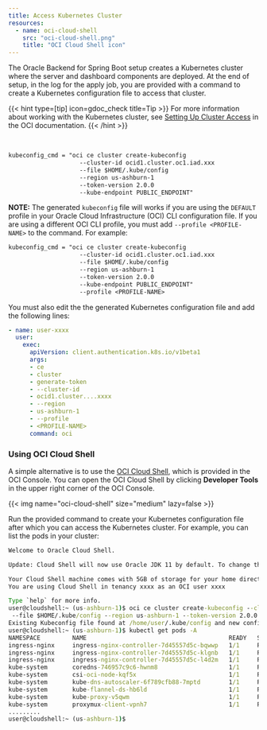 ```yaml
---
title: Access Kubernetes Cluster
resources:
  - name: oci-cloud-shell
    src: "oci-cloud-shell.png"
    title: "OCI Cloud Shell icon"
---
```


The Oracle Backend for Spring Boot setup creates a Kubernetes cluster where the server and dashboard components are deployed.  At the end of setup, in the
log for the apply job, you are provided with a command to create a Kubernetes configuration file to access that cluster.

{{< hint type=[tip] icon=gdoc_check title=Tip >}}
For more information about working with the Kubernetes cluster, see [Setting Up Cluster Access](https://docs.oracle.com/en-us/iaas/Content/ContEng/Tasks/contengdownloadkubeconfigfile.htm#localdownload) in the OCI documentation.
{{< /hint >}}

</br>

```txt
kubeconfig_cmd = "oci ce cluster create-kubeconfig
                    --cluster-id ocid1.cluster.oc1.iad.xxx
                    --file $HOME/.kube/config
                    --region us-ashburn-1
                    --token-version 2.0.0
                    --kube-endpoint PUBLIC_ENDPOINT"
```

**NOTE:** The generated `kubeconfig` file will works if you are using the `DEFAULT` profile in your Oracle Cloud Infrastructure (OCI) CLI configuration file. If you are using a different OCI CLI profile, you must add `--profile <PROFILE-NAME>` to the command. For example:

```txt
kubeconfig_cmd = "oci ce cluster create-kubeconfig
                    --cluster-id ocid1.cluster.oc1.iad.xxx
                    --file $HOME/.kube/config
                    --region us-ashburn-1
                    --token-version 2.0.0
                    --kube-endpoint PUBLIC_ENDPOINT"
                    --profile <PROFILE-NAME>
```

You must also edit the the generated Kubernetes configuration file and add the following lines:

```yaml
- name: user-xxxx
  user:
    exec:
      apiVersion: client.authentication.k8s.io/v1beta1
      args:
      - ce
      - cluster
      - generate-token
      - --cluster-id
      - ocid1.cluster....xxxx
      - --region
      - us-ashburn-1
      - --profile
      - <PROFILE-NAME>
      command: oci
```

### Using OCI Cloud Shell

A simple alternative is to use the [OCI Cloud Shell](https://docs.oracle.com/en-us/iaas/Content/API/Concepts/cloudshellintro.htm), which is provided in the
OCI Console. You can open the OCI Cloud Shell by clicking **Developer Tools** in the upper right corner of the OCI Console.

<!-- spellchecker-disable -->
{{< img name="oci-cloud-shell" size="medium" lazy=false >}}
<!-- spellchecker-enable -->

Run the provided command to create your Kubernetes configuration file after which you can access the Kubernetes cluster. For example, you can list the pods in your cluster:

```cmd
Welcome to Oracle Cloud Shell.

Update: Cloud Shell will now use Oracle JDK 11 by default. To change this, see Managing Language Runtimes in the Cloud Shell documentation.

Your Cloud Shell machine comes with 5GB of storage for your home directory. Your Cloud Shell (machine and home directory) are located in: US East (Ashburn).
You are using Cloud Shell in tenancy xxxx as an OCI user xxxx

Type `help` for more info.
user@cloudshell:~ (us-ashburn-1)$ oci ce cluster create-kubeconfig --cluster-id ocid1.cluster.oc1.iad.xxx
 --file $HOME/.kube/config --region us-ashburn-1 --token-version 2.0.0 --kube-endpoint PUBLIC_ENDPOINT
Existing Kubeconfig file found at /home/user/.kube/config and new config merged into it
user@cloudshell:~ (us-ashburn-1)$ kubectl get pods -A
NAMESPACE         NAME                                        READY   STATUS      RESTARTS        AGE
ingress-nginx     ingress-nginx-controller-7d45557d5c-bqwwp   1/1     Running     0               4h18m
ingress-nginx     ingress-nginx-controller-7d45557d5c-klgnb   1/1     Running     0               4h18m
ingress-nginx     ingress-nginx-controller-7d45557d5c-l4d2m   1/1     Running     0               4h18m
kube-system       coredns-746957c9c6-hwnm8                    1/1     Running     0               4h27m
kube-system       csi-oci-node-kqf5x                          1/1     Running     0               4h23m
kube-system       kube-dns-autoscaler-6f789cfb88-7mptd        1/1     Running     0               4h27m
kube-system       kube-flannel-ds-hb6ld                       1/1     Running     1 (4h22m ago)   4h23m
kube-system       kube-proxy-v5qwm                            1/1     Running     0               4h23m
kube-system       proxymux-client-vpnh7                       1/1     Running     0               4h23m
.........
user@cloudshell:~ (us-ashburn-1)$
```
